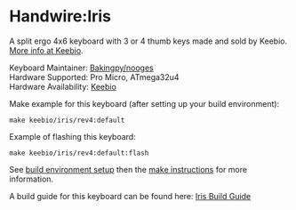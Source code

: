 Handwire:Iris
====

A split ergo 4x6 keyboard with 3 or 4 thumb keys made and sold by Keebio. [More info at Keebio](https://keeb.io).

Keyboard Maintainer: [Bakingpy/nooges](https://github.com/nooges)  
Hardware Supported: Pro Micro, ATmega32u4  
Hardware Availability: [Keebio](https://keeb.io)  

Make example for this keyboard (after setting up your build environment):

    make keebio/iris/rev4:default

Example of flashing this keyboard:

    make keebio/iris/rev4:default:flash

See [build environment setup](https://docs.qmk.fm/#/newbs_getting_started) then the [make instructions](https://docs.qmk.fm/#/getting_started_make_guide) for more information.

A build guide for this keyboard can be found here: [Iris Build Guide](https://docs.keeb.io/iris-build-guide.html)
